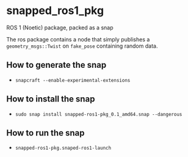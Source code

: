 # snapped_ros1_pkg
ROS 1 (Noetic) package, packed as a snap

The ros package contains a node that simply publishes a `geometry_msgs::Twist` on `fake_pose` containing random data.
## How to generate the snap
- `snapcraft --enable-experimental-extensions`
## How to install the snap
- `sudo snap install snapped-ros1-pkg_0.1_amd64.snap --dangerous`
## How to run the snap
- `snapped-ros1-pkg.snaped-ros1-launch`
